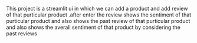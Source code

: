This project is a streamlit ui in which we can add a product and add review of that purticular product .after enter the review shows the sentiment of that purticular product and also shows the past review of that purticular product and also shows the averall sentiment of that product by considering the past reviews

